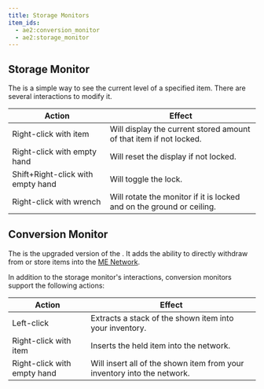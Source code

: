 ```yaml
---
title: Storage Monitors
item_ids:
  - ae2:conversion_monitor
  - ae2:storage_monitor
---
```


## Storage Monitor

The <ItemLink id="storage_monitor"/> is a simple
way to see the current level of a specified item. There are several
interactions to modify it.

| Action                            | Effect                                                                |
| --------------------------------- | --------------------------------------------------------------------- |
| Right-click with item             | Will display the current stored amount of that item if not locked.    |
| Right-click with empty hand       | Will reset the display if not locked.                                 |
| Shift+Right-click with empty hand | Will toggle the lock.                                                 |
| Right-click with wrench           | Will rotate the monitor if it is locked and on the ground or ceiling. |

<RecipeFor id="storage_monitor" />

## Conversion Monitor

The <ItemLink id="conversion_monitor"/> is the
upgraded version of the <ItemLink
id="storage_monitor"/>. It adds the ability to
directly withdraw from or store items into the [ME Network](../me-network.md).

In addition to the storage monitor's interactions, conversion monitors support the following actions:

| Action                      | Effect                                                                  |
| --------------------------- | ----------------------------------------------------------------------- |
| Left-click                  | Extracts a stack of the shown item into your inventory.                 |
| Right-click with item       | Inserts the held item into the network.                                 |
| Right-click with empty hand | Will insert all of the shown item from your inventory into the network. |

<RecipeFor id="conversion_monitor" />
